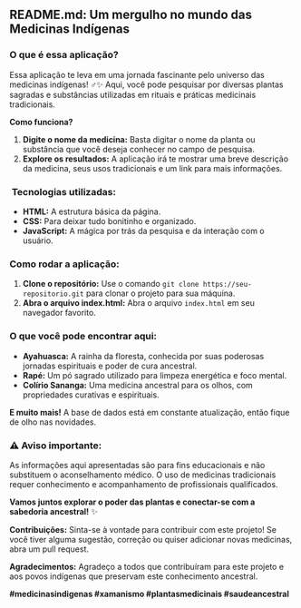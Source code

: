 ##  **README.md: Um mergulho no mundo das Medicinas Indígenas** 

###  **O que é essa aplicação?**

Essa aplicação te leva em uma jornada fascinante pelo universo das medicinas indígenas! ‍♂️✨ Aqui, você pode pesquisar por diversas plantas sagradas e substâncias utilizadas em rituais e práticas medicinais tradicionais. 

**Como funciona?**

1. **Digite o nome da medicina:** Basta digitar o nome da planta ou substância que você deseja conhecer no campo de pesquisa.
2. **Explore os resultados:** A aplicação irá te mostrar uma breve descrição da medicina, seus usos tradicionais e um link para mais informações.

### ️ **Tecnologias utilizadas:**

* **HTML:** A estrutura básica da página.
* **CSS:** Para deixar tudo bonitinho e organizado.
* **JavaScript:** A mágica por trás da pesquisa e da interação com o usuário.

###  **Como rodar a aplicação:**

1. **Clone o repositório:** Use o comando `git clone https://seu-repositorio.git` para clonar o projeto para sua máquina.
2. **Abra o arquivo index.html:** Abra o arquivo `index.html` em seu navegador favorito.

###  **O que você pode encontrar aqui:**

* **Ayahuasca:** A rainha da floresta, conhecida por suas poderosas jornadas espirituais e poder de cura ancestral.
* **Rapé:** Um pó sagrado utilizado para limpeza energética e foco mental.
* **Colírio Sananga:** Uma medicina ancestral para os olhos, com propriedades curativas e espirituais.

**E muito mais!** A base de dados está em constante atualização, então fique de olho nas novidades.

### ⚠️ **Aviso importante:**

As informações aqui apresentadas são para fins educacionais e não substituem o aconselhamento médico. O uso de medicinas tradicionais requer conhecimento e acompanhamento de profissionais qualificados.

**Vamos juntos explorar o poder das plantas e conectar-se com a sabedoria ancestral!** ✨

**Contribuições:** Sinta-se à vontade para contribuir com este projeto! Se você tiver alguma sugestão, correção ou quiser adicionar novas medicinas, abra um pull request.

**Agradecimentos:** Agradeço a todos que contribuíram para este projeto e aos povos indígenas que preservam este conhecimento ancestral.

**#medicinasindigenas #xamanismo #plantasmedicinais #saudeancestral**

